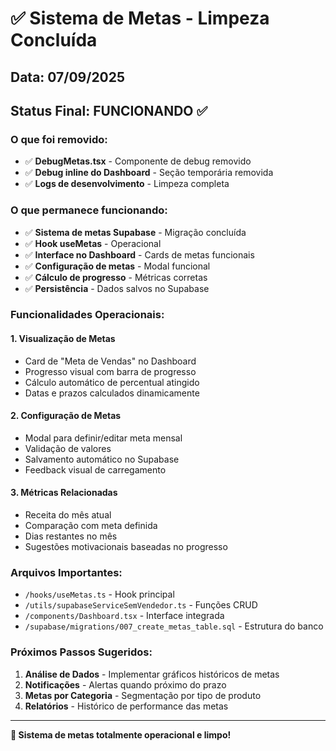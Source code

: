 # ✅ Sistema de Metas - Limpeza Concluída

## Data: 07/09/2025

## Status Final: FUNCIONANDO ✅

### O que foi removido:
- ✅ **DebugMetas.tsx** - Componente de debug removido
- ✅ **Debug inline do Dashboard** - Seção temporária removida
- ✅ **Logs de desenvolvimento** - Limpeza completa

### O que permanece funcionando:
- ✅ **Sistema de metas Supabase** - Migração concluída
- ✅ **Hook useMetas** - Operacional
- ✅ **Interface no Dashboard** - Cards de metas funcionais
- ✅ **Configuração de metas** - Modal funcional
- ✅ **Cálculo de progresso** - Métricas corretas
- ✅ **Persistência** - Dados salvos no Supabase

### Funcionalidades Operacionais:

#### 1. Visualização de Metas
- Card de "Meta de Vendas" no Dashboard
- Progresso visual com barra de progresso
- Cálculo automático de percentual atingido
- Datas e prazos calculados dinamicamente

#### 2. Configuração de Metas
- Modal para definir/editar meta mensal
- Validação de valores
- Salvamento automático no Supabase
- Feedback visual de carregamento

#### 3. Métricas Relacionadas
- Receita do mês atual
- Comparação com meta definida
- Dias restantes no mês
- Sugestões motivacionais baseadas no progresso

### Arquivos Importantes:
- `/hooks/useMetas.ts` - Hook principal
- `/utils/supabaseServiceSemVendedor.ts` - Funções CRUD
- `/components/Dashboard.tsx` - Interface integrada
- `/supabase/migrations/007_create_metas_table.sql` - Estrutura do banco

### Próximos Passos Sugeridos:
1. **Análise de Dados** - Implementar gráficos históricos de metas
2. **Notificações** - Alertas quando próximo do prazo
3. **Metas por Categoria** - Segmentação por tipo de produto
4. **Relatórios** - Histórico de performance das metas

---

**🎉 Sistema de metas totalmente operacional e limpo!**